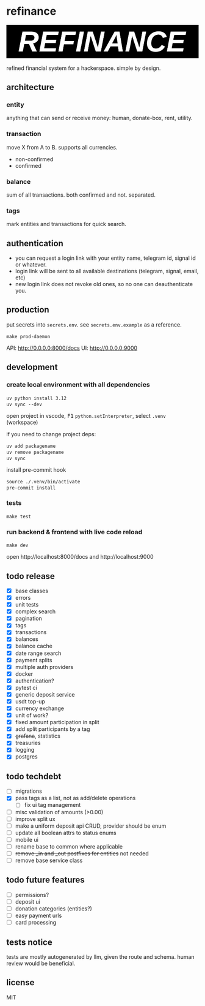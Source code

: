 # refinance
![logo](docs/refinance-logo.jpg)

refined financial system for a hackerspace. simple by design.

## architecture

### entity
anything that can send or receive money: human, donate-box, rent, utility.

### transaction
move X from A to B. supports all currencies.
- non-confirmed
- confirmed

### balance
sum of all transactions. both confirmed and not. separated.

### tags
mark entities and transactions for quick search.

## authentication
- you can request a login link with your entity name, telegram id, signal id or whatever.
- login link will be sent to all available destinations (telegram, signal, email, etc)
- new login link does not revoke old ones, so no one can deauthenticate you. 

## production

put secrets into `secrets.env`. see `secrets.env.example` as a reference. 

```console
make prod-daemon
```

API: http://0.0.0.0:8000/docs
UI: http://0.0.0.0:9000

## development

### create local environment with all dependencies
```console
uv python install 3.12
uv sync --dev
```

open project in vscode, <kbd>F1</kbd> `python.setInterpreter`, select `.venv` (workspace)

if you need to change project deps:
```console
uv add packagename
uv remove packagename
uv sync
```

install pre-commit hook
```
source ./.venv/bin/activate
pre-commit install
```

### tests
```
make test
```

### run backend & frontend with live code reload
```
make dev
```
open http://localhost:8000/docs and http://localhost:9000

## todo release
- [x] base classes
- [x] errors
- [x] unit tests
- [x] complex search
- [x] pagination
- [x] tags
- [x] transactions
- [x] balances
- [x] balance cache
- [x] date range search
- [x] payment splits
- [x] multiple auth providers
- [x] docker
- [x] authentication?
- [x] pytest ci
- [x] generic deposit service
- [x] usdt top-up
- [x] currency exchange
- [x] unit of work?
- [x] fixed amount participation in split
- [x] add split participants by a tag
- [x] ~~grafana~~, statistics
- [x] treasuries
- [x] logging
- [x] postgres

## todo techdebt
- [ ] migrations
- [x] pass tags as a list, not as add/delete operations
    - [ ] fix ui tag management
- [ ] misc validation of amounts (>0.00)
- [ ] improve split ux
- [ ] make a uniform deposit api CRUD, provider should be enum
- [ ] update all boolean attrs to status enums
- [ ] mobile ui
- [ ] rename base to common where applicable
- [ ] ~~remove _in and _out postfixes for entities~~ not needed
- [ ] remove base service class

## todo future features
- [ ] permissions?
- [ ] deposit ui
- [ ] donation categories (entities?)
- [ ] easy payment urls
- [ ] card processing

## tests notice
tests are mostly autogenerated by llm, given the route and schema. human review would be beneficial. 

## license
MIT
